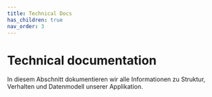 ```yaml
---
title: Technical Docs
has_children: true
nav_order: 3
---
```


# Technical documentation

In diesem Abschnitt dokumentieren wir alle Informationen zu Struktur, Verhalten und Datenmodell unserer Applikation.